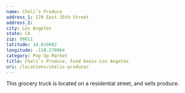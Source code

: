 ```yaml
---
name: Cheli’s Produce
address_1: 170 East 35th Street
address_2: 
city: Los Angeles
state: CA
zip: 90011
latitude: 34.016602
longitude: -118.270964
category: Pop Up Market
title: Cheli’s Produce, Food Oasis Los Angeles
uri: /locations/chelis-produce/
---
```

This grocery truck is located on a residential street, and sells produce.
